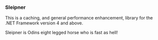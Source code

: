 ### Sleipner
This is a caching, and general performance enhancement, library for the .NET Framework version 4 and above.

Sleipner is Odins eight legged horse who is fast as hell!